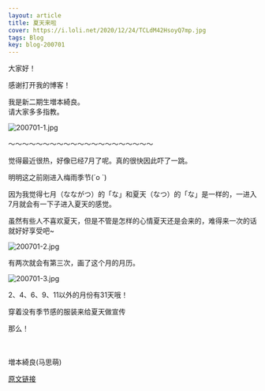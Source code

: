 ```yaml
---
layout: article
title: 夏天来啦
cover: https://i.loli.net/2020/12/24/TCLdM42HsoyQ7mp.jpg
tags: Blog
key: blog-200701
---
```

大家好！

感谢打开我的博客！

我是新二期生増本綺良。<br/>
请大家多多指教。

![200701-1.jpg](https://i.loli.net/2020/12/24/TCLdM42HsoyQ7mp.jpg)

<!--more-->
〜〜〜〜〜〜〜〜〜〜〜〜〜〜〜〜〜〜〜〜〜


觉得最近很热，好像已经7月了呢。真的很快因此吓了一跳。



明明这之前刚进入梅雨季节(´o `)


因为我觉得七月（なながつ）的「な」和夏天（なつ）的「な」是一样的，一进入7月就会有一下子进入夏天的感觉。


虽然有些人不喜欢夏天，但是不管是怎样的心情夏天还是会来的，难得来一次的话就好好享受吧~

![200701-2.jpg](https://i.loli.net/2020/12/24/Rq2Sae3Fx8TobI9.jpg)


有两次就会有第三次，画了这个月的月历。

![200701-3.jpg](https://i.loli.net/2020/12/24/sPb4ZNRtfxVruk6.jpg)

2、4、6、9、11以外的月份有31天哦！

穿着没有季节感的服装来给夏天做宣传

那么！
<br/><br/><br/>

増本綺良(马思萌)

[原文链接](https://www.keyakizaka46.com/s/k46o/diary/detail/34562?cd=member)